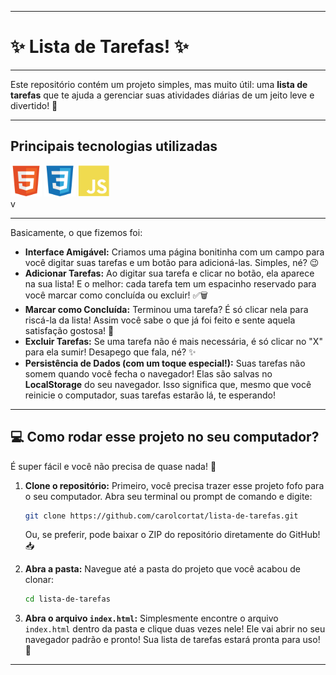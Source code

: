 -----

# ✨ Lista de Tarefas\! ✨

-----

Este repositório contém um projeto simples, mas muito útil: uma **lista de tarefas** que te ajuda a gerenciar suas atividades diárias de um jeito leve e divertido\! 🚀

-----

## Principais tecnologias utilizadas

<div>
  <img src="https://raw.githubusercontent.com/devicons/devicon/master/icons/html5/html5-original.svg" widht="50" height="50">
  <img src="https://raw.githubusercontent.com/devicons/devicon/master/icons/css3/css3-original.svg" widht="50" height="50">
  <img src="https://raw.githubusercontent.com/devicons/devicon/master/icons/javascript/javascript-plain.svg" widht="50" height="50">
</div>v

----

Basicamente, o que fizemos foi:

  * **Interface Amigável:** Criamos uma página bonitinha com um campo para você digitar suas tarefas e um botão para adicioná-las. Simples, né? 😉
  * **Adicionar Tarefas:** Ao digitar sua tarefa e clicar no botão, ela aparece na sua lista\! E o melhor: cada tarefa tem um espacinho reservado para você marcar como concluída ou excluir\! ✅🗑️
  * **Marcar como Concluída:** Terminou uma tarefa? É só clicar nela para riscá-la da lista\! Assim você sabe o que já foi feito e sente aquela satisfação gostosa\! 🎉
  * **Excluir Tarefas:** Se uma tarefa não é mais necessária, é só clicar no "X" para ela sumir\! Desapego que fala, né? ✨
  * **Persistência de Dados (com um toque especial\!):** Suas tarefas não somem quando você fecha o navegador\! Elas são salvas no **LocalStorage** do seu navegador. Isso significa que, mesmo que você reinicie o computador, suas tarefas estarão lá, te esperando\!

-----

## 💻 Como rodar esse projeto no seu computador?

É super fácil e você não precisa de quase nada\! 🥳

1.  **Clone o repositório:** Primeiro, você precisa trazer esse projeto fofo para o seu computador. Abra seu terminal ou prompt de comando e digite:

    ```bash
    git clone https://github.com/carolcortat/lista-de-tarefas.git
    ```

    Ou, se preferir, pode baixar o ZIP do repositório diretamente do GitHub\! 📥

2.  **Abra a pasta:** Navegue até a pasta do projeto que você acabou de clonar:

    ```bash
    cd lista-de-tarefas
    ```

3.  **Abra o arquivo `index.html`:** Simplesmente encontre o arquivo `index.html` dentro da pasta e clique duas vezes nele\! Ele vai abrir no seu navegador padrão e pronto\! Sua lista de tarefas estará pronta para uso\! 🚀

-----

